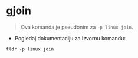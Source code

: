 # gjoin

> Ova komanda je pseudonim za `-p linux join`.

- Pogledaj dokumentaciju za izvornu komandu:

`tldr -p linux join`
